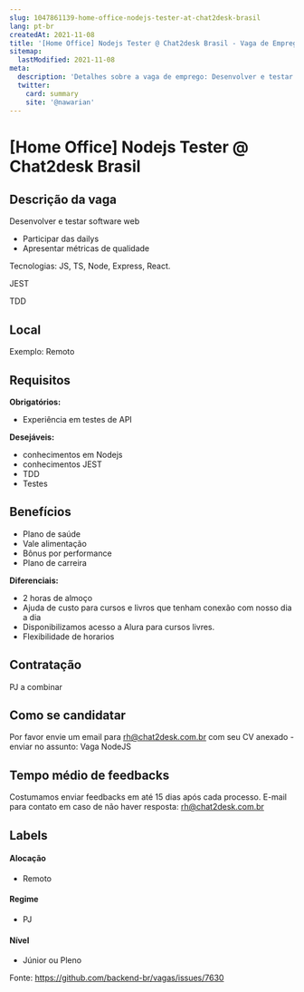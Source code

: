 ```yaml
---
slug: 1047861139-home-office-nodejs-tester-at-chat2desk-brasil
lang: pt-br
createdAt: 2021-11-08
title: '[Home Office] Nodejs Tester @ Chat2desk Brasil - Vaga de Emprego'
sitemap:
  lastModified: 2021-11-08
meta:
  description: 'Detalhes sobre a vaga de emprego: Desenvolver e testar software web - Participar das dailys - Apresentar métricas de qualidade Tecnologias: JS, TS, Node, Express, React. JEST TDD'
  twitter:
    card: summary
    site: '@nawarian'
---
```


# [Home Office] Nodejs Tester @ Chat2desk Brasil


## Descrição da vaga

 Desenvolver e testar software web
- Participar das dailys
- Apresentar métricas de qualidade

Tecnologias: JS, TS, Node, Express, React.

JEST

TDD
## Local

Exemplo: Remoto

## Requisitos

**Obrigatórios:**
- Experiência em testes de API

**Desejáveis:**
- conhecimentos em Nodejs
- conhecimentos JEST
- TDD
- Testes

## Benefícios

- Plano de saúde
- Vale alimentação
- Bônus por performance
- Plano de carreira

**Diferenciais:**

- 2 horas de almoço
- Ajuda de custo para cursos e livros que tenham conexão com nosso dia a dia
- Disponibilizamos acesso a Alura para cursos livres.
- Flexibilidade de horarios

## Contratação

PJ a combinar

## Como se candidatar

Por favor envie um email para rh@chat2desk.com.br com seu CV anexado - enviar no assunto: Vaga NodeJS

## Tempo médio de feedbacks

Costumamos enviar feedbacks em até 15 dias após cada processo.
E-mail para contato em caso de não haver resposta: rh@chat2desk.com.br

## Labels
<!-- retire os labels que não fazem sentido à vaga -->

#### Alocação

- Remoto

#### Regime
- PJ


#### Nível
- Júnior ou Pleno





Fonte: https://github.com/backend-br/vagas/issues/7630